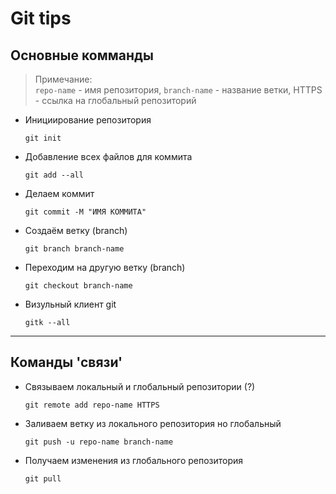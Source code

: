# Git tips
## Основные комманды
> Примечание: \
> `repo-name` - имя репозитория, `branch-name` - название ветки, HTTPS - ссылка на глобальный репозиторий

* Инициирование репозитория
  ```git
  git init
  ```
* Добавление всех файлов для коммита
  ```git
  git add --all
  ```
* Делаем коммит
  ```git
  git commit -M "ИМЯ КОММИТА"
  ```
* Создаём ветку (branch)
  ```git
  git branch branch-name
  ```
* Переходим на другую ветку (branch)
  ```git
  git checkout branch-name
  ```
* Визульный клиент git
  ```git
  gitk --all
  ```
- - - - - -
## Команды 'связи'
* Связываем локальный и глобальный репозитории (?)
  ```git
  git remote add repo-name HTTPS
  ```
* Заливаем ветку из локального репозитория но глобальный
  ```git
  git push -u repo-name branch-name
  ```
* Получаем изменения из глобального репозитория
  ```git
  git pull
  ```
  
